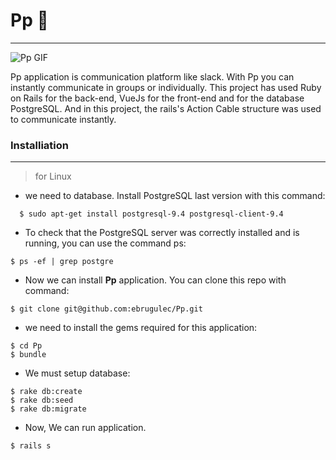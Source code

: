 # Pp :massage:
---
![Pp GIF](https://github.com/ebrugulec/Pp/blob/master/app/assets/images/pp_gif.gif)

Pp application is communication platform like slack. With Pp you can instantly communicate in groups or individually. This project has used Ruby on Rails for the back-end, VueJs for the front-end and for the database PostgreSQL. And in this project, the rails's Action Cable structure was used to communicate instantly.

### Installiation
---
> for Linux
- we need to database. Install PostgreSQL last version with this command:
```shell
  $ sudo apt-get install postgresql-9.4 postgresql-client-9.4
```

- To check that the PostgreSQL server was correctly installed and is running, you can use the command ps:
```shell
$ ps -ef | grep postgre
```

- Now we can install **Pp** application. You can clone this repo with command:
```shell
$ git clone git@github.com:ebrugulec/Pp.git
```

- we need to install the gems required for this application:
```shell
$ cd Pp
$ bundle
```

- We must setup database:
```shell
$ rake db:create
$ rake db:seed
$ rake db:migrate
```

- Now, We can run application.
```shell
$ rails s
```
